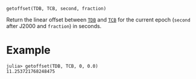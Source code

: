```
getoffset(TDB, TCB, second, fraction)
```

Return the linear offset between [`TDB`](@ref) and [`TCB`](@ref) for the current epoch (`second` after J2000 and `fraction`) in seconds.

# Example

```jldoctest; setup = :(using AstroTime)
julia> getoffset(TDB, TCB, 0, 0.0)
11.253721768248475
```
